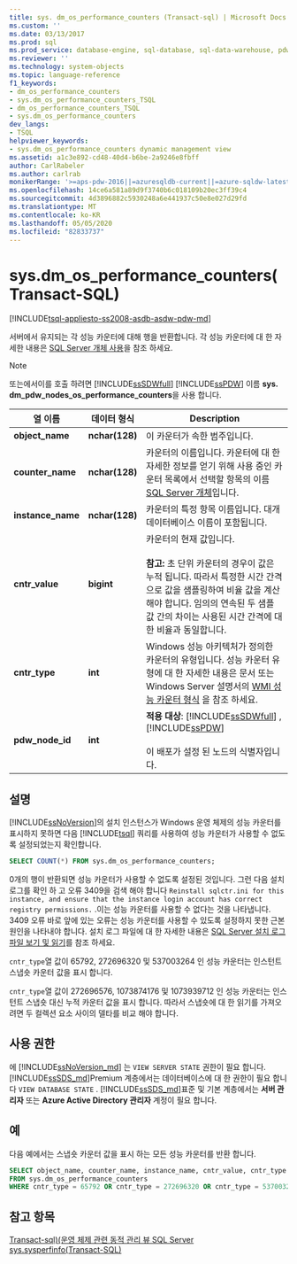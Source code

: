 ```yaml
---
title: sys. dm_os_performance_counters (Transact-sql) | Microsoft Docs
ms.custom: ''
ms.date: 03/13/2017
ms.prod: sql
ms.prod_service: database-engine, sql-database, sql-data-warehouse, pdw
ms.reviewer: ''
ms.technology: system-objects
ms.topic: language-reference
f1_keywords:
- dm_os_performance_counters
- sys.dm_os_performance_counters_TSQL
- dm_os_performance_counters_TSQL
- sys.dm_os_performance_counters
dev_langs:
- TSQL
helpviewer_keywords:
- sys.dm_os_performance_counters dynamic management view
ms.assetid: a1c3e892-cd48-40d4-b6be-2a9246e8fbff
author: CarlRabeler
ms.author: carlrab
monikerRange: '>=aps-pdw-2016||=azuresqldb-current||=azure-sqldw-latest||>=sql-server-2016||=sqlallproducts-allversions||>=sql-server-linux-2017||=azuresqldb-mi-current'
ms.openlocfilehash: 14ce6a581a89d9f3740b6c018109b20ec3ff39c4
ms.sourcegitcommit: 4d3896882c5930248a6e441937c50e8e027d29fd
ms.translationtype: MT
ms.contentlocale: ko-KR
ms.lasthandoff: 05/05/2020
ms.locfileid: "82833737"
---
```

# <a name="sysdm_os_performance_counters-transact-sql"></a>sys.dm_os_performance_counters(Transact-SQL)
[!INCLUDE[tsql-appliesto-ss2008-asdb-asdw-pdw-md](../../includes/tsql-appliesto-ss2008-all-md.md)]

  서버에서 유지되는 각 성능 카운터에 대해 행을 반환합니다. 각 성능 카운터에 대 한 자세한 내용은 [SQL Server 개체 사용](../../relational-databases/performance-monitor/use-sql-server-objects.md)을 참조 하세요.  
  
> [!NOTE]  
>  또는에서이를 호출 하려면 [!INCLUDE[ssSDWfull](../../includes/sssdwfull-md.md)] [!INCLUDE[ssPDW](../../includes/sspdw-md.md)] 이름 **sys. dm_pdw_nodes_os_performance_counters**을 사용 합니다.  
  
|열 이름|데이터 형식|Description|  
|-----------------|---------------|-----------------|  
|**object_name**|**nchar(128)**|이 카운터가 속한 범주입니다.|  
|**counter_name**|**nchar(128)**|카운터의 이름입니다. 카운터에 대 한 자세한 정보를 얻기 위해 사용 중인 카운터 목록에서 선택할 항목의 이름 [SQL Server 개체](../../relational-databases/performance-monitor/use-sql-server-objects.md)입니다. |  
|**instance_name**|**nchar(128)**|카운터의 특정 항목 이름입니다. 대개 데이터베이스 이름이 포함됩니다.|  
|**cntr_value**|**bigint**|카운터의 현재 값입니다.<br /><br /> **참고:** 초 단위 카운터의 경우이 값은 누적 됩니다. 따라서 특정한 시간 간격으로 값을 샘플링하여 비율 값을 계산해야 합니다. 임의의 연속된 두 샘플 값 간의 차이는 사용된 시간 간격에 대한 비율과 동일합니다.|  
|**cntr_type**|**int**|Windows 성능 아키텍처가 정의한 카운터의 유형입니다. 성능 카운터 유형에 대 한 자세한 내용은 문서 또는 Windows Server 설명서의 [WMI 성능 카운터 형식](https://docs.microsoft.com/windows/desktop/WmiSdk/wmi-performance-counter-types) 을 참조 하세요.|  
|**pdw_node_id**|**int**|**적용 대상**: [!INCLUDE[ssSDWfull](../../includes/sssdwfull-md.md)] ,[!INCLUDE[ssPDW](../../includes/sspdw-md.md)]<br /><br /> 이 배포가 설정 된 노드의 식별자입니다.|  
  
## <a name="remarks"></a>설명  
 [!INCLUDE[ssNoVersion](../../includes/ssnoversion-md.md)]의 설치 인스턴스가 Windows 운영 체제의 성능 카운터를 표시하지 못하면 다음 [!INCLUDE[tsql](../../includes/tsql-md.md)] 쿼리를 사용하여 성능 카운터가 사용할 수 없도록 설정되었는지 확인합니다.  
  
```sql  
SELECT COUNT(*) FROM sys.dm_os_performance_counters;  
```  
  
0개의 행이 반환되면 성능 카운터가 사용할 수 없도록 설정된 것입니다. 그런 다음 설치 로그를 확인 하 고 오류 3409을 검색 해야 합니다 `Reinstall sqlctr.ini for this instance, and ensure that the instance login account has correct registry permissions.` .이는 성능 카운터를 사용할 수 없다는 것을 나타냅니다. 3409 오류 바로 앞에 있는 오류는 성능 카운터를 사용할 수 있도록 설정하지 못한 근본 원인을 나타내야 합니다. 설치 로그 파일에 대 한 자세한 내용은 [SQL Server 설치 로그 파일 보기 및 읽기](../../database-engine/install-windows/view-and-read-sql-server-setup-log-files.md)를 참조 하세요.  

`cntr_type`열 값이 65792, 272696320 및 537003264 인 성능 카운터는 인스턴트 스냅숏 카운터 값을 표시 합니다.

`cntr_type`열 값이 272696576, 1073874176 및 1073939712 인 성능 카운터는 인스턴트 스냅숏 대신 누적 카운터 값을 표시 합니다. 따라서 스냅숏에 대 한 읽기를 가져오려면 두 컬렉션 요소 사이의 델타를 비교 해야 합니다.

## <a name="permission"></a>사용 권한

에 [!INCLUDE[ssNoVersion_md](../../includes/ssnoversion-md.md)] 는 `VIEW SERVER STATE` 권한이 필요 합니다.   
[!INCLUDE[ssSDS_md](../../includes/sssds-md.md)]Premium 계층에서는 데이터베이스에 대 한 권한이 필요 합니다 `VIEW DATABASE STATE` . [!INCLUDE[ssSDS_md](../../includes/sssds-md.md)]표준 및 기본 계층에서는 **서버 관리자** 또는 **Azure Active Directory 관리자** 계정이 필요 합니다.   
 
## <a name="examples"></a>예  
 다음 예에서는 스냅숏 카운터 값을 표시 하는 모든 성능 카운터를 반환 합니다.  
  
```sql  
SELECT object_name, counter_name, instance_name, cntr_value, cntr_type  
FROM sys.dm_os_performance_counters
WHERE cntr_type = 65792 OR cntr_type = 272696320 OR cntr_type = 537003264;  
```  
  
## <a name="see-also"></a>참고 항목  
  [Transact-sql&#41;&#40;운영 체제 관련 동적 관리 뷰 SQL Server](../../relational-databases/system-dynamic-management-views/sql-server-operating-system-related-dynamic-management-views-transact-sql.md)   
 [sys.sysperfinfo&#40;Transact-SQL&#41;](../../relational-databases/system-compatibility-views/sys-sysperfinfo-transact-sql.md)  
  
  


